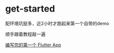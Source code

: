 # get-started

配环境坑挺多，近2小时才跑起来第一个自带的demo

顺手跟着教程敲一遍

[编写您的第一个 Flutter App](https://flutterchina.club/get-started/codelab/)
